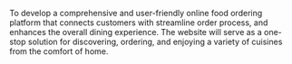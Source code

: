 To develop a comprehensive and user-friendly online food ordering platform that connects customers with streamline order process, and enhances the overall dining experience. The website will serve as a one-stop solution for discovering, ordering, and enjoying a variety of cuisines from the comfort of home.
